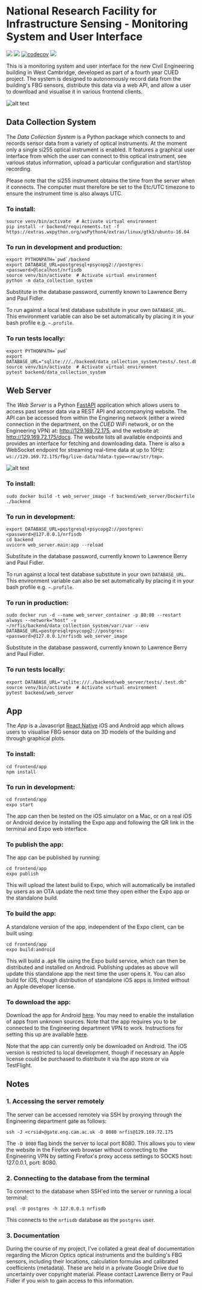 # National Research Facility for Infrastructure Sensing - Monitoring System and User Interface

![](https://github.com/lawjb/nrfis/workflows/Data%20Collection%20System%20Tests/badge.svg)
![](https://github.com/lawjb/nrfis/workflows/Web%20Server%20Tests/badge.svg)
[![codecov](https://codecov.io/gh/lawjb/nrfis/branch/master/graph/badge.svg?token=yzF2kxTgQs)](https://codecov.io/gh/lawjb/nrfis)
![](https://github.com/lawjb/nrfis/workflows/Expo%20App%20Publication/badge.svg)

This is a monitoring system and user interface for the new Civil Engineering building in West Cambridge, developed as part of a fourth year CUED project. The system is designed to autonomously record data from the building's FBG sensors, distribute this data via a web API, and allow a user to download and visualise it in various frontend clients.

![alt text](https://raw.githubusercontent.com/lawjb/nrfis/master/docs/figs/framework.png "Architecture overview")

## Data Collection System

The _Data Collection System_ is a Python package which connects to and records sensor data from a variety of optical instruments. At the moment only a single si255 optical instrument is enabled. It features a graphical user interface from which the user can connect to this optical instrument, see various status information, upload a particular configuration and start/stop recording.

Please note that the si255 instrument obtains the time from the server when it connects. The computer must therefore be set to the Etc/UTC timezone to ensure the instrument time is also always UTC.

### To install:

```
source venv/bin/activate  # Activate virtual environment
pip install -r backend/requirements.txt -f https://extras.wxpython.org/wxPython4/extras/linux/gtk3/ubuntu-16.04
```

### To run in development and production:

```
export PYTHONPATH=`pwd`/backend
export DATABASE_URL=postgresql+psycopg2://postgres:<password>@localhost/nrfisdb
source venv/bin/activate  # Activate virtual environment
python -m data_collection_system
```

Substitute in the database password, currently known to Lawrence Berry and Paul Fidler.

To run against a local test database substitute in your own `DATABASE_URL`. This environment variable can also be set automatically by placing it in your bash profile e.g. `~.profile`.

### To run tests locally:

```
export PYTHONPATH=`pwd`
export DATABASE_URL="sqlite:///./backend/data_collection_system/tests/.test.db"
source venv/bin/activate  # Activate virtual environment
pytest backend/data_collection_system
```

## Web Server

The _Web Server_ is a Python [FastAPI](https://fastapi.tiangolo.com) application which allows users to access past sensor data via a REST API and accompanying website. The API can be accessed from within the Enginering network (either a wired connection in the department, on the _CUED_ WiFi network, or on the Engineering VPN) at: http://129.169.72.175, and the website at: http://129.169.72.175/docs. The website lists all available endpoints and provides an interface for fetching and downloading data. There is also a WebSocket endpoint for streaming real-time data at up to 10Hz: `ws://129.169.72.175/fbg/live-data/?data-type=<raw/str/tmp>`.

![alt text](https://raw.githubusercontent.com/lawjb/nrfis/master/docs/figs/api_overview.png "API request and response overview")

### To install:

```
sudo docker build -t web_server_image -f backend/web_server/Dockerfile ./backend
```

### To run in development:

```
export DATABASE_URL=postgresql+psycopg2://postgres:<password>@127.0.0.1/nrfisdb
cd backend
uvicorn web_server.main:app --reload
```

Substitute in the database password, currently known to Lawrence Berry and Paul Fidler.

To run against a local test database substitute in your own `DATABASE_URL`. This environment variable can also be set automatically by placing it in your bash profile e.g. `~.profile`.

### To run in production:

```
sudo docker run -d --name web_server_container -p 80:80 --restart always --network="host" -v ~/nrfis/backend/data_collection_system/var:/var --env DATABASE_URL=postgresql+psycopg2://postgres:<password>@127.0.0.1/nrfisdb web_server_image
```

Substitute in the database password, currently known to Lawrence Berry and Paul Fidler.

### To run tests locally:

```
export DATABASE_URL="sqlite:///./backend/web_server/tests/.test.db"
source venv/bin/activate  # Activate virtual environment
pytest backend/web_server
```

## App

The _App_ is a Javascript [React Native](http://reactnative.dev) iOS and Android app which allows users to visualise FBG sensor data on 3D models of the building and through graphical plots.

### To install:

```
cd frontend/app
npm install
```

### To run in development:

```
cd frontend/app
expo start
```

The app can then be tested on the iOS simulator on a Mac, or on a real iOS or Android device by installing the Expo app and following the QR link in the terminal and Expo web interface.

### To publish the app:

The app can be published by running:

```
cd frontend/app
expo publish
```

This will upload the latest build to Expo, which will automatically be installed by users as an OTA update the next time they open either the Expo app or the standalone build.

### To build the app:

A standalone version of the app, independent of the Expo client, can be built using:

```
cd frontend/app
expo build:android
```

This will build a .apk file using the Expo build service, which can then be distributed and installed on Android. Publishing updates as above will update this standalone app the next time the user opens it. You can also build for iOS, though distribution of standalone iOS apps is limited without an Apple developer license.

### To download the app:

Download the app for Android [here](https://raw.githubusercontent.com/lawjb/nrfis/master/frontend/app/app_build/nrfis-app-dec969af87ea4806b0690c477219a41f-signed.apk). You may need to enable the installation of apps from unknown sources. Note that the app requires you to be connected to the Engineering department VPN to work. Instructions for setting this up are available [here](https://help.uis.cam.ac.uk/service/network-services/remote-access/uis-vpn/android-strongswan).

Note that the app can currently only be downloaded on Android. The iOS version is restricted to local development, though if necessary an Apple license could be purchased to distribute it via the app store or via TestFlight.

## Notes

### 1. Accessing the server remotely

The server can be accessed remotely via SSH by proxying through the Engineering department gate as follows:

```
ssh -J <crsid>@gate.eng.cam.ac.uk -D 8080 nrfis@129.169.72.175
```

The `-D 8080` flag binds the server to local port 8080. This allows you to view the website in the Firefox web browser without connecting to the Engineering VPN by setting Firefox's proxy access settings to SOCKS host: 127.0.0.1, port: 8080.

### 2. Connecting to the database from the terminal

To connect to the database when SSH'ed into the server or running a local terminal:

```
psql -U postgres -h 127.0.0.1 nrfisdb
```

This connects to the `nrfisdb` database as the `postgres` user.

### 3. Documentation

During the course of my project, I've collated a great deal of documentation regarding the Micron Optics optical instruments and the building's FBG sensors, including their locations, calculation formulas and calibrated coefficients (metadata). These are held in a private Google Drive due to uncertainty over copyright material. Please contact Lawrence Berry or Paul Fidler if you wish to gain access to this information.
